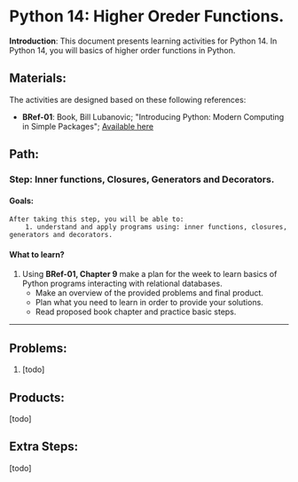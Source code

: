 # Python 14: Higher Oreder Functions.

**Introduction**: This document presents learning activities for Python 14. In Python 14, you will basics of higher order functions in Python.


## Materials:

The activities are designed based on these following references:

- **BRef-01**: Book, Bill Lubanovic; "Introducing Python: Modern Computing in Simple Packages"; [Available here](https://www.oreilly.com/library/view/introducing-python-2nd/9781492051374/) 

## Path:

### Step: Inner functions, Closures, Generators and Decorators.

#### Goals:

```
After taking this step, you will be able to:
	1. understand and apply programs using: inner functions, closures, generators and decorators.
```

#### What to learn?

1. Using **BRef-01, Chapter 9** make a plan for the week to learn basics of Python programs interacting with relational databases.
	- Make an overview of the provided problems and final product.
	- Plan what you need to learn in order to provide your solutions.
	- Read proposed book chapter and practice basic steps.

<hr>


## Problems:

1. [todo]

## Products:

[todo]

## Extra Steps:

[todo]